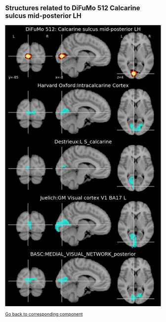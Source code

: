 


## Structures related to DiFuMo 512 Calcarine sulcus mid-posterior LH

![296](296.jpg "Structures related to DiFuMo 512 Calcarine sulcus mid-posterior LH")

[Go back to corresponding component](https://parietal-inria.github.io/DiFuMo/512/html/296.html)
